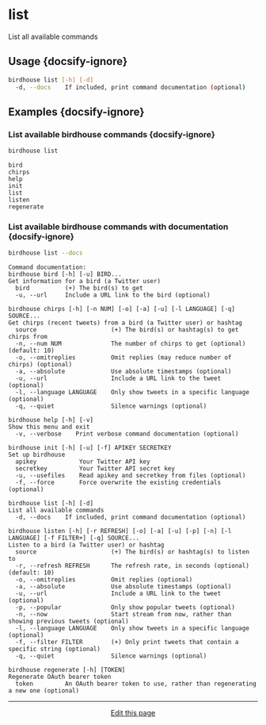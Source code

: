 # list
List all available commands

## Usage {docsify-ignore}
```bash
birdhouse list [-h] [-d] 
  -d, --docs    If included, print command documentation (optional)
```

## Examples {docsify-ignore}

### List available birdhouse commands {docsify-ignore}
```bash
birdhouse list
```
```
bird
chirps
help
init
list
listen
regenerate
```

### List available birdhouse commands with documentation {docsify-ignore}
```bash
birdhouse list --docs
```
```
Command documentation:
birdhouse bird [-h] [-u] BIRD... 
Get information for a bird (a Twitter user)
  bird          (+) The bird(s) to get 
  -u, --url     Include a URL link to the bird (optional) 

birdhouse chirps [-h] [-n NUM] [-o] [-a] [-u] [-l LANGUAGE] [-q] SOURCE... 
Get chirps (recent tweets) from a bird (a Twitter user) or hashtag
  source                     (+) The bird(s) or hashtag(s) to get chirps from 
  -n, --num NUM              The number of chirps to get (optional) (default: 10)
  -o, --omitreplies          Omit replies (may reduce number of chirps) (optional) 
  -a, --absolute             Use absolute timestamps (optional) 
  -u, --url                  Include a URL link to the tweet (optional) 
  -l, --language LANGUAGE    Only show tweets in a specific language (optional) 
  -q, --quiet                Silence warnings (optional) 

birdhouse help [-h] [-v] 
Show this menu and exit
  -v, --verbose    Print verbose command documentation (optional) 

birdhouse init [-h] [-u] [-f] APIKEY SECRETKEY 
Set up birdhouse
  apikey            Your Twitter API key 
  secretkey         Your Twitter API secret key 
  -u, --usefiles    Read apikey and secretkey from files (optional) 
  -f, --force       Force overwrite the existing credentials (optional) 

birdhouse list [-h] [-d] 
List all available commands
  -d, --docs    If included, print command documentation (optional) 

birdhouse listen [-h] [-r REFRESH] [-o] [-a] [-u] [-p] [-n] [-l LANGUAGE] [-f FILTER+] [-q] SOURCE... 
Listen to a bird (a Twitter user) or hashtag
  source                     (+) The bird(s) or hashtag(s) to listen to 
  -r, --refresh REFRESH      The refresh rate, in seconds (optional) (default: 10)
  -o, --omitreplies          Omit replies (optional) 
  -a, --absolute             Use absolute timestamps (optional) 
  -u, --url                  Include a URL link to the tweet (optional) 
  -p, --popular              Only show popular tweets (optional) 
  -n, --now                  Start stream from now, rather than showing previous tweets (optional) 
  -l, --language LANGUAGE    Only show tweets in a specific language (optional) 
  -f, --filter FILTER        (+) Only print tweets that contain a specific string (optional) 
  -q, --quiet                Silence warnings (optional) 

birdhouse regenerate [-h] [TOKEN] 
Regenerate OAuth bearer token
  token         An OAuth bearer token to use, rather than regenerating a new one (optional)
```

<hr>
<div style="text-align:center">
	<a class="edit-link" href="https://github.com/wcarhart/docs/blob/master/docs/birdhouse/list.md" target="_blank"><i class="fas fa-edit"></i> Edit this page</a>
</div>